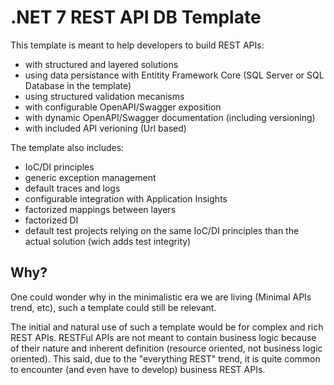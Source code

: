# .NET 7 REST API DB Template

This template is meant to help developers to build REST APIs:
 - with structured and layered solutions
 - using data persistance with Entitity Framework Core (SQL Server or SQL Database in the template)
 - using structured validation mecanisms
 - with configurable OpenAPI/Swagger exposition
 - with dynamic OpenAPI/Swagger documentation (including versioning)
 - with included API verioning (Url based)

The template also includes:
 - IoC/DI principles
 - generic exception management
 - default traces and logs
 - configurable integration with Application Insights
 - factorized mappings between layers
 - factorized DI
 - default test projects relying on the same IoC/DI principles than the actual solution (wich adds test integrity)

## Why?

One could wonder why in the minimalistic era we are living (Minimal APIs trend, etc), such a template could still be relevant.

The initial and natural use of such a template would be for complex and rich REST APIs. RESTFul APIs are not meant to contain business logic because of their nature and inherent definition (resource oriented, not business logic oriented).
This said, due to the "everything REST" trend, it is quite common to encounter (and even have to develop) business REST APIs.


